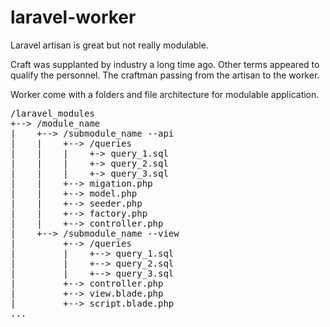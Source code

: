 # laravel-worker

Laravel artisan is great but not really modulable.

Craft was supplanted by industry a long time ago.
Other terms appeared to qualify the personnel.
The craftman passing from the artisan to the worker.

Worker come with a folders and file architecture for modulable application.

<pre>
/laravel_modules
+--> /module_name
|    +--> /submodule_name --api
|    |    +--> /queries
|    |    |    +-> query_1.sql
|    |    |    +-> query_2.sql
|    |    |    +-> query_3.sql
|    |    +--> migation.php
|    |    +--> model.php
|    |    +--> seeder.php
|    |    +--> factory.php
|    |    +--> controller.php
|    +--> /submodule_name --view
|         +--> /queries
|         |    +--> query_1.sql
|         |    +--> query_2.sql
|         |    +--> query_3.sql
|         +--> controller.php
|         +--> view.blade.php
|         +--> script.blade.php
...
</pre>
